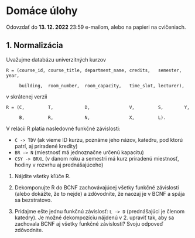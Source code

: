 # Domáce úlohy

Odovzdať do **13. 12. 2022** 23:59 e-mailom, alebo na papieri na cvičeniach.

## 1. Normalizácia

Uvažujme databázu univerzitných kurzov
```
R = (course_id, course_title, department_name, credits,   semester, year,

     building,  room_number,  room_capacity,   time_slot, lecturer),
```
v skrátenej verzii
```
R = (C,         T,            D,               V,         S,        Y,

     B,         R,            N,               X,         L).
```

V relácii R platia nasledovné funkčné závislosti:
* `C -> TDV` (ak vieme ID kurzu, poznáme jeho názov, katedru, pod ktorú patrí, aj priradené kredity)
* `BR -> N` (miestnosť má jednoznačne určenú kapacitu)
* `CSY -> BRXL` (v danom roku a semestri má kurz priradenú miestnosť, hodiny v rozvrhu aj prednášajúceho)

1. Nájdite všetky kľúče R.

2. Dekomponujte R do BCNF zachovávajúcej všetky funkčné závislosti (alebo dokážte, že to nejde) a zdôvodnite, že naozaj je v BCNF a spája sa bezstratovo.

3. Pridajme ešte jednu funkčnú závislosť: `L -> D` (prednášajúci je členom katedry). Je možné dekompozíciu nájdenú v 2. upraviť tak, aby sa zachovala BCNF aj všetky funkčné závislosti? Svoju odpoveď zdôvodnite. 

